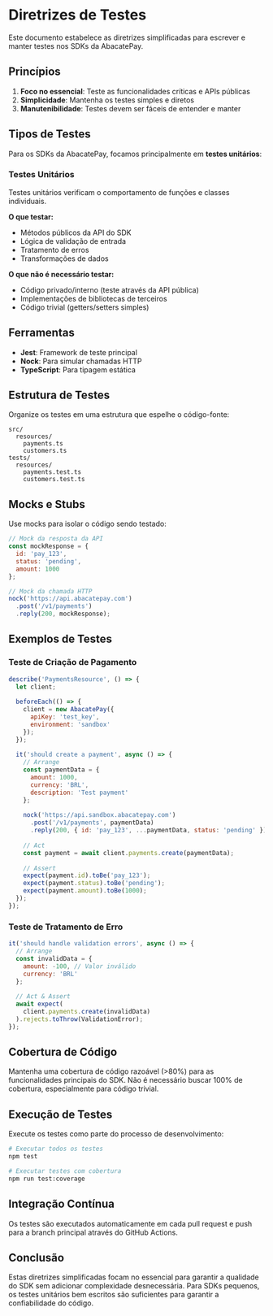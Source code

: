 # Diretrizes de Testes

Este documento estabelece as diretrizes simplificadas para escrever e manter testes nos SDKs da AbacatePay.

## Princípios

1. **Foco no essencial**: Teste as funcionalidades críticas e APIs públicas
2. **Simplicidade**: Mantenha os testes simples e diretos
3. **Manutenibilidade**: Testes devem ser fáceis de entender e manter

## Tipos de Testes

Para os SDKs da AbacatePay, focamos principalmente em **testes unitários**:

### Testes Unitários

Testes unitários verificam o comportamento de funções e classes individuais.

**O que testar:**
- Métodos públicos da API do SDK
- Lógica de validação de entrada
- Tratamento de erros
- Transformações de dados

**O que não é necessário testar:**
- Código privado/interno (teste através da API pública)
- Implementações de bibliotecas de terceiros
- Código trivial (getters/setters simples)

## Ferramentas

- **Jest**: Framework de teste principal
- **Nock**: Para simular chamadas HTTP
- **TypeScript**: Para tipagem estática

## Estrutura de Testes

Organize os testes em uma estrutura que espelhe o código-fonte:

```
src/
  resources/
    payments.ts
    customers.ts
tests/
  resources/
    payments.test.ts
    customers.test.ts
```

## Mocks e Stubs

Use mocks para isolar o código sendo testado:

```javascript
// Mock da resposta da API
const mockResponse = {
  id: 'pay_123',
  status: 'pending',
  amount: 1000
};

// Mock da chamada HTTP
nock('https://api.abacatepay.com')
  .post('/v1/payments')
  .reply(200, mockResponse);
```

## Exemplos de Testes

### Teste de Criação de Pagamento

```javascript
describe('PaymentsResource', () => {
  let client;
  
  beforeEach(() => {
    client = new AbacatePay({
      apiKey: 'test_key',
      environment: 'sandbox'
    });
  });
  
  it('should create a payment', async () => {
    // Arrange
    const paymentData = {
      amount: 1000,
      currency: 'BRL',
      description: 'Test payment'
    };
    
    nock('https://api.sandbox.abacatepay.com')
      .post('/v1/payments', paymentData)
      .reply(200, { id: 'pay_123', ...paymentData, status: 'pending' });
    
    // Act
    const payment = await client.payments.create(paymentData);
    
    // Assert
    expect(payment.id).toBe('pay_123');
    expect(payment.status).toBe('pending');
    expect(payment.amount).toBe(1000);
  });
});
```

### Teste de Tratamento de Erro

```javascript
it('should handle validation errors', async () => {
  // Arrange
  const invalidData = {
    amount: -100, // Valor inválido
    currency: 'BRL'
  };
  
  // Act & Assert
  await expect(
    client.payments.create(invalidData)
  ).rejects.toThrow(ValidationError);
});
```

## Cobertura de Código

Mantenha uma cobertura de código razoável (>80%) para as funcionalidades principais do SDK. Não é necessário buscar 100% de cobertura, especialmente para código trivial.

## Execução de Testes

Execute os testes como parte do processo de desenvolvimento:

```bash
# Executar todos os testes
npm test

# Executar testes com cobertura
npm run test:coverage
```

## Integração Contínua

Os testes são executados automaticamente em cada pull request e push para a branch principal através do GitHub Actions.

## Conclusão

Estas diretrizes simplificadas focam no essencial para garantir a qualidade do SDK sem adicionar complexidade desnecessária. Para SDKs pequenos, os testes unitários bem escritos são suficientes para garantir a confiabilidade do código.
